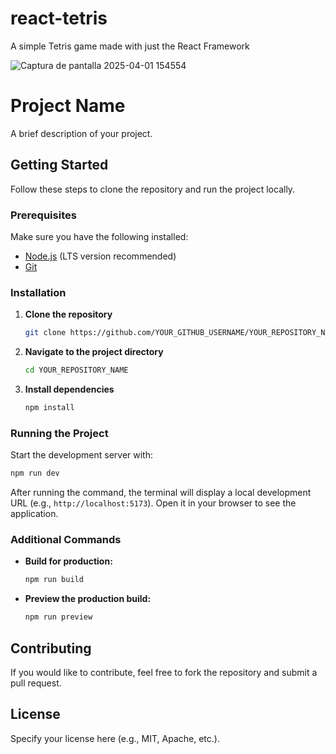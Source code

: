 
# react-tetris
A simple Tetris game made with just the React Framework

![Captura de pantalla 2025-04-01 154554](https://github.com/user-attachments/assets/0a906716-fdcb-4597-b76c-6fd1346e5081)

# Project Name

A brief description of your project.

## Getting Started

Follow these steps to clone the repository and run the project locally.

### Prerequisites

Make sure you have the following installed:

- [Node.js](https://nodejs.org/) (LTS version recommended)
- [Git](https://git-scm.com/)

### Installation

1. **Clone the repository**

   ```sh
   git clone https://github.com/YOUR_GITHUB_USERNAME/YOUR_REPOSITORY_NAME.git
   ```

2. **Navigate to the project directory**

   ```sh
   cd YOUR_REPOSITORY_NAME
   ```

3. **Install dependencies**

   ```sh
   npm install
   ```

### Running the Project

Start the development server with:

```sh
npm run dev
```

After running the command, the terminal will display a local development URL (e.g., `http://localhost:5173`). Open it in your browser to see the application.

### Additional Commands

- **Build for production:**
  ```sh
  npm run build
  ```
- **Preview the production build:**
  ```sh
  npm run preview
  ```

## Contributing

If you would like to contribute, feel free to fork the repository and submit a pull request.

## License

Specify your license here (e.g., MIT, Apache, etc.).

